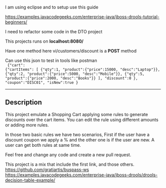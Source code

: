 I am using eclipse and to setup use this guide

https://examples.javacodegeeks.com/enterprise-java/jboss-drools-tutorial-beginners/

I need to refactor some code in the DTO project

This projects runs on <strong>localhost:8080/</strong>

Have one method here vi/customers/discount is a <strong>POST</strong> method

Can use this json to test in tools like postman <br>
<code>
{"cart":
	{"cartItems": 
		[ 
			{"qty":1, "product":{"price":15000, "desc":"Laptop"}},
			{"qty":2, "product":{"price":5000, "desc":"Mobile"}},
			{"qty":5, "product":{"price":2000, "desc":"Books"}}
		],
		"discount":0
	}, 
"coupon":"DISC01",
"isNew":true }</code>
<hr>
<h2>Description</h2>
<p>This project emulate a Shopping Cart applying some rules to generate discounts over the cart items.
You can edit the rule using different amounts or adding more rules.

In those two basic rules we have two scenarios,
First if  the user have a discount coupon we apply a % and the other one is if the user are new. A user can get both rules at same time.

Feel  free and change any code and create a new pull request.

This project is a mix that include the first link, and those others.
<br>
https://github.com/gratiartis/buspass-ws
<br>
https://examples.javacodegeeks.com/enterprise-java/jboss-drools/drools-decision-table-example/
</p>
